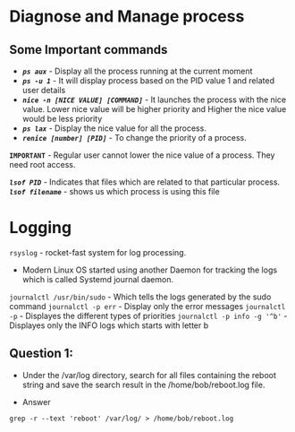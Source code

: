 # Diagnose and Manage process

## Some Important commands

* ***`ps aux`*** - Display all the process running at the current moment 
* ***`ps -u 1`*** - It will display process based on the PID value 1 and related user details
* ***`nice -n [NICE VALUE] [COMMAND]`*** -  It launches the process with the nice value. Lower nice value will be higher priority and Higher the nice value would be less priority
* ***`ps lax`*** - Display the nice value for all the process. 
* ***`renice [number] [PID]`*** - To change the priority of a process. 

**`IMPORTANT`** - Regular user cannot lower the nice value of a process. They need root access.

***`lsof PID`*** - Indicates that files which are related to that particular process.
***`lsof filename`*** - shows us which process is using this file

# Logging

`rsyslog` - rocket-fast system for log processing. 
* Modern Linux OS started using another Daemon for tracking the logs which is called Systemd journal daemon.  

`journalctl /usr/bin/sudo` - Which tells the logs generated by the sudo command
`journalctl -p err` - Display only the error messages
`journalctl -p` - Displayes the different types of priorities
`journalctl -p info -g '^b'` - Displayes only the INFO logs which starts with letter b

## Question 1: 

* Under the /var/log directory, search for all files containing the reboot string and save the search result in the /home/bob/reboot.log file.

* Answer 

`grep -r --text 'reboot' /var/log/ > /home/bob/reboot.log`








